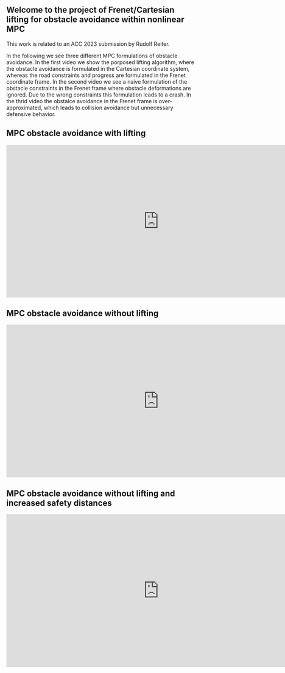 ## Welcome to the project of Frenet/Cartesian lifting for obstacle avoidance within nonlinear MPC

This work is related to an ACC 2023 submission by Rudolf Reiter.

In the following we see three different MPC formulations of obstacle avoidance. In the first video we show the porposed lifting algorithm, where the obstacle avoidance is formulated in the Cartesian coordinate system, whereas the road constraints and progress are formulated in the Frenet coordinate frame. In the second video we see a naive formulation of the obstacle constraints in the Frenet frame where obstacle deformations are ignored. Due to the wrong constraints this formulation leads to a crash. In the thrid video the obstalce avoidance in the Frenet frame is over-approximated, which leads to collision avoidance but unnecessary defensive behavior.

## MPC obstacle avoidance with lifting
<iframe width="800" height="400" src="https://www.youtube.com/embed/I2FuciVrCw0" title="YouTube video player" frameborder="0" allow="accelerometer; autoplay; clipboard-write; encrypted-media; gyroscope; picture-in-picture" allowfullscreen></iframe>

## MPC obstacle avoidance without lifting
<iframe width="800" height="400" src="https://www.youtube.com/embed/z-pKW0YeRaU" title="YouTube video player" frameborder="0" allow="accelerometer; autoplay; clipboard-write; encrypted-media; gyroscope; picture-in-picture" allowfullscreen></iframe>

## MPC obstacle avoidance without lifting and increased safety distances
<iframe width="800" height="400" src="https://www.youtube.com/embed/9h2oaFButNA" title="YouTube video player" frameborder="0" allow="accelerometer; autoplay; clipboard-write; encrypted-media; gyroscope; picture-in-picture" allowfullscreen></iframe>


